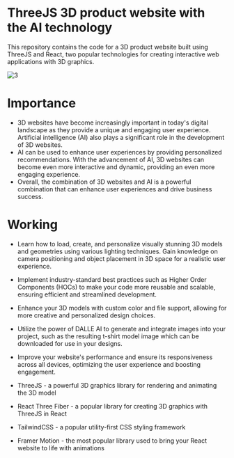 # ThreeJS 3D product website with the AI technology

This repository contains the code for a 3D product website built using ThreeJS and React, two popular technologies for creating interactive web applications with 3D graphics.

![3](https://user-images.githubusercontent.com/84036525/230363836-24228878-65de-4b9a-aa23-dbb39e36468c.png)

# Importance

* 3D websites have become increasingly important in today's digital landscape as they provide a unique and engaging user experience. Artificial intelligence (AI) also plays a significant role in the development of 3D websites. 
* AI can be used to enhance user experiences by providing personalized recommendations. With the advancement of AI, 3D websites can become even more interactive and dynamic, providing an even more engaging experience.
* Overall, the combination of 3D websites and AI is a powerful combination that can enhance user experiences and drive business success.

# Working

* Learn how to load, create, and personalize visually stunning 3D models and geometries using various lighting techniques. Gain knowledge on camera positioning and object placement in 3D space for a realistic user experience.
* Implement industry-standard best practices such as Higher Order Components (HOCs) to make your code more reusable and scalable, ensuring efficient and streamlined development.
* Enhance your 3D models with custom color and file support, allowing for more creative and personalized design choices.
* Utilize the power of DALLE AI to generate and integrate images into your project, such as the resulting t-shirt model image which can be downloaded for use in your designs.
* Improve your website's performance and ensure its responsiveness across all devices, optimizing the user experience and boosting engagement.

* ThreeJS - a powerful 3D graphics library for rendering and animating the 3D model
* React Three Fiber - a popular library for creating 3D graphics with ThreeJS in React
* TailwindCSS - a popular utility-first CSS styling framework
* Framer Motion - the most popular library used to bring your React website to life with animations
